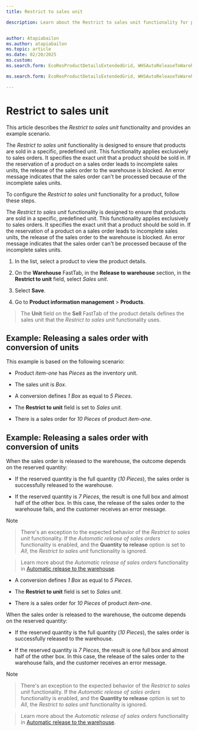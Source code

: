```yaml
---
title: Restrict to sales unit
description: Learn about the Restrict to sales unit functionality for products.

author: Atapiabailon
ms.author: atapiabailon
ms.topic: article
ms.date: 02/20/2025
ms.custom:
ms.search.form: EcoResProductDetailsExtendedGrid, WHSAutoReleaseToWarehouse
ms.search.form: EcoResProductDetailsExtendedGrid, WHSAutoReleaseToWarehouse

---
```


# Restrict to sales unit

This article describes the *Restrict to sales unit* functionality and provides an example scenario.

The *Restrict to sales unit* functionality is designed to ensure that products are sold in a specific, predefined unit. This functionality applies exclusively to sales orders. It specifies the exact unit that a product should be sold in. If the reservation of a product on a sales order leads to incomplete sales units, the release of the sales order to the warehouse is blocked. An error message indicates that the sales order can't be processed because of the incomplete sales units.

To configure the *Restrict to sales unit* functionality for a product, follow these steps.
The *Restrict to sales unit* functionality is designed to ensure that products are sold in a specific, predefined unit. This functionality applies exclusively to sales orders. It specifies the exact unit that a product should be sold in. If the reservation of a product on a sales order leads to incomplete sales units, the release of the sales order to the warehouse is blocked. An error message indicates that the sales order can't be processed because of the incomplete sales units.

1. In the list, select a product to view the product details.
1. On the **Warehouse** FastTab, in the **Release to warehouse** section, in the **Restrict to unit** field, select *Sales unit*.
1. Select **Save**.

1. Go to **Product information management** \> **Products**.
> The **Unit** field on the **Sell** FastTab of the product details defines the sales unit that the *Restrict to sales unit* functionality uses.

## Example: Releasing a sales order with conversion of units

This example is based on the following scenario:

- Product *item-one* has *Pieces* as the inventory unit.
- The sales unit is *Box*.
- A conversion defines *1 Box* as equal to *5 Pieces*.
- The **Restrict to unit** field is set to *Sales unit*.
- There is a sales order for *10 Pieces* of product *item-one*.
## Example: Releasing a sales order with conversion of units
When the sales order is released to the warehouse, the outcome depends on the reserved quantity:

- If the reserved quantity is the full quantity (*10 Pieces*), the sales order is successfully released to the warehouse.
- If the reserved quantity is *7 Pieces*, the result is one full box and almost half of the other box. In this case, the release of the sales order to the warehouse fails, and the customer receives an error message.

> [!NOTE]
> There's an exception to the expected behavior of the *Restrict to sales unit* functionality. If the *Automatic release of sales orders* functionality is enabled, and the **Quantity to release** option is set to *All*, the *Restrict to sales unit* functionality is ignored.
>
> Learn more about the *Automatic release of sales orders* functionality in [Automatic release to the warehouse](release-to-warehouse-process#automatic-release-to-the-warehouse).
- A conversion defines *1 Box* as equal to *5 Pieces*.

- The **Restrict to unit** field is set to *Sales unit*.

- There is a sales order for *10 Pieces* of product *item-one*.


When the sales order is released to the warehouse, the outcome depends on the reserved quantity:



- If the reserved quantity is the full quantity (*10 Pieces*), the sales order is successfully released to the warehouse.

- If the reserved quantity is *7 Pieces*, the result is one full box and almost half of the other box. In this case, the release of the sales order to the warehouse fails, and the customer receives an error message.



> [!NOTE]

> There's an exception to the expected behavior of the *Restrict to sales unit* functionality. If the *Automatic release of sales orders* functionality is enabled, and the **Quantity to release** option is set to *All*, the *Restrict to sales unit* functionality is ignored.

>

> Learn more about the *Automatic release of sales orders* functionality in [Automatic release to the warehouse](release-to-warehouse-process#automatic-release-to-the-warehouse).

